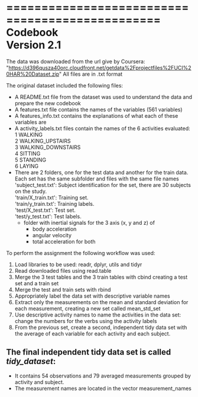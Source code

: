 ================================================ 
Codebook \
Version 2.1
================================================
The data was downloaded from the url give by Coursera: "https://d396qusza40orc.cloudfront.net/getdata%2Fprojectfiles%2FUCI%20HAR%20Dataset.zip"
All files are in .txt format

The original dataset included the following files:
- A README.txt file from the dataset was used to understand the data and prepare the new codebook
- A features.txt file contains the names of the variables (561 variables)
- A features_info.txt contains the explanations of what each of these variables are
- A activity_labels.txt files contain the names of the 6 activities evaluated:\
    1 WALKING\
    2 WALKING_UPSTAIRS\
    3 WALKING_DOWNSTAIRS\
    4 SITTING\
    5 STANDING\
    6 LAYING
- There are 2 folders, one for the test data and another for the train data. Each set has the same subfolder and files with the same file names\
  'subject_test.txt': Subject identification for the set, there are 30 subjects on the study.\
  'train/X_train.txt': Training set.\
  'train/y_train.txt': Training labels.\
  'test/X_test.txt': Test set.\
  'test/y_test.txt': Test labels.
  - folder with inertial signals for the 3 axis (x, y and z) of 
      - body acceleration
      - angular velocity
      - total acceleration for both 

To perform the assignment the following workflow was used:
1. Load libraries to be used: readr, dplyr, utils and tidyr
2. Read downloaded files using read.table
3. Merge the 3 test tables and the 3 train tables with cbind creating a test set and a train set
4. Merge the test and train sets with rbind
5. Appropriately label the data set with descriptive variable names
6. Extract only the measurements on the mean and standard deviation for each measurement, creating a new set called mean_std_set
7. Use descriptive activity names to name the activities in the data set: change the numbers for the verbs using the activity labels
8. From the previous set, create a second, independent tidy data set with the average of each variable for each activity and each subject.

## The final independent tidy data set is called *tidy_dataset*:
- It contains 54 observations and 79 averaged measurements grouped by activity and subject.
- The measurement names are located in the vector measurement_names
